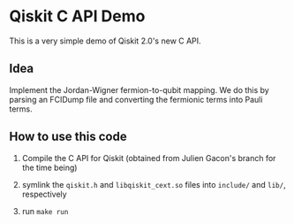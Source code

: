 # Qiskit C API Demo

This is a very simple demo of Qiskit 2.0's new C API.

## Idea

Implement the Jordan-Wigner fermion-to-qubit mapping.
We do this by parsing an FCIDump file and converting the fermionic terms into
Pauli terms.

## How to use this code

1. Compile the C API for Qiskit (obtained from Julien Gacon's branch for the time being)

2. symlink the `qiskit.h` and `libqiskit_cext.so` files into `include/` and `lib/`, respectively

3. run `make run`
